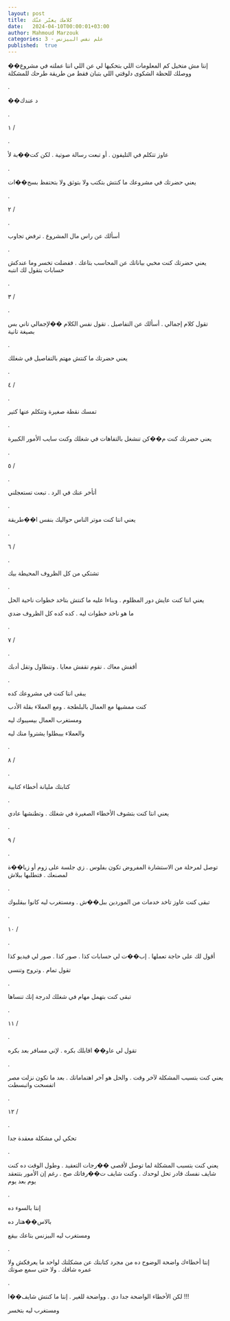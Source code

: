 ```yaml
---
layout: post
title:  كلامك يعبّر عنّك
date:   2024-04-10T00:00:01+03:00
author: Mahmoud Marzouk
categories: 3 - علم نفس البيزنس
published:  true
---
```

إنتا مش متخيل كم المعلومات اللي بتحكيها لي عن اللي انتا عملته في مشروع��
ووصلك للحظة الشكوى دلوقتي اللي بتبان فقط من طريقة طرحك
للمشكلة

.

��د عندك

.

١ /

.

عاوز تتكلم في التليفون . أو تبعت رسالة صوتية . لكن كت��بة لأ

.

يعني حضرتك في مشروعك ما كنتش بتكتب ولا بتوثق ولا بتحتفظ
بسج��ات

.

٢ /

.

أسألك عن راس مال المشروع . ترفض تجاوب

.

يعني حضرتك كنت مخبي بياناتك عن المحاسب بتاعك . ففضلت تخسر وما عندكش
حسابات بتقول لك انتبه

.

٣ /

.

تقول كلام إجمالي . أسألك عن التفاصيل . تقول نفس الكلام ��لإجمالي تاني بس
بصيغة تانية

.

يعني حضرتك ما كنتش مهتم بالتفاصيل في شغلك

.

٤ /

.

تمسك نقطة صغيرة وتتكلم عنها كتير

.

يعني حضرتك كنت م��كن تنشغل بالتفاهات في شغلك وكنت سايب الأمور
الكبيرة

.

٥ /

.

أتأخر عنك في الرد . تبعت تستعجلني

.

يعني انتا كنت موتر الناس حواليك بنفس ا��طريقة

.

٦ /

.

تشتكي من كل الظروف المحيطة بيك

.

يعني انتا كنت عايش دور المظلوم . وبناءا عليه ما كنتش بتاخد خطوات ناحية
الحل

ما هو ناخد خطوات ليه . كده كده كل الظروف ضدي

.

٧ /

.

أقفش معاك . تقوم تقفش معايا . وتتطاول وتقل أدبك

.

يبقى انتا كنت في مشروعك كده

كنت ممشيها مع العمال بالبلطجة . ومع العملاء بقلة الأدب

ومستغرب العمال بيسيبوك ليه

والعملاء بيبطلوا يشتروا منك ليه

.

٨ /

.

كتابتك مليانة أخطاء كتابية

.

يعني انتا كنت بتشوف الأخطاء الصغيرة في شغلك . وتطنشها عادي

.

٩ /

.

توصل لمرحلة من الاستشارة المفروض تكون بفلوس . زي جلسة على زوم أو زيا��ة
لمصنعك . فتطلبها ببلاش

.

تبقى كنت عاوز تاخد خدمات من الموردين ببل��ش . ومستغرب ليه كانوا
بيقلبوك

.

١٠ /

.

أقول لك على حاجة تعملها . إب��ت لي حسابات كذا . صور كذا . صور لي فيديو
كذا

تقول تمام . وتروح وتنسى

.

تبقى كنت بتهمل مهام في شغلك لدرجة إنك تنساها

.

١١ /

.

تقول لي عاو�� اقابلك بكره . لإني مسافر بعد بكره

.

يعني كنت بتسيب المشكلة لآخر وقت . والحل هو آخر اهتماماتك . بعد ما تكون
نزلت مصر اتفسحت واتبسطت

.

١٢ /

.

تحكي لي مشكلة معقدة جدا

.

يعني كنت بتسبب المشكلة لما توصل لأقصى ��رجات التعقيد . وطول الوقت ده كنت
شايف نفسك قادر تحل لوحدك . وكنت شايف ت��رفاتك صح . رغم إن الأمور بتتعقد
يوم بعد يوم

.

إنتا بالسوء ده

بالاس��هتار ده

ومستغرب ليه البيزنس بتاعك بيقع

.

إنتا أخطاءك واضحة الوضوح ده من مجرد كتابتك عن مشكلتك لواحد ما يعرفكش
ولا عمره شافك . ولا حتى سمع صوتك

.

لكن الأخطاء الواضحة جدا دي . وواضحة للغير . إنتا ما كنتش
شايف��ا !!!

ومستغرب ليه بتخسر
